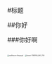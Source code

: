 #标题

##你好

###你好啊



<img src="https://loopsteam-1257780582.cos.ap-nanjing.myqcloud.com/img/wallhaven-9mgzgd.jpg" alt="wallhaven-9mgzgd" style="zoom: 25%;" />

<img src="https://loopsteam-1257780582.cos.ap-nanjing.myqcloud.com/img/forest-7383165_960_720.webp" alt="forest-7383165_960_720" style="zoom:25%;" />


